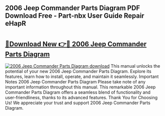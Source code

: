 ## 2006 Jeep Commander Parts Diagram PDF Download Free - Part-nbx User Guide Repair eHapR

# <h2><a href="http://dfkjbn4.blite.top/?on=2006+Jeep+Commander+Parts+Diagram">🔗Download New 👉🔴 2006 Jeep Commander Parts Diagram</a></h2>

[![2006 Jeep Commander Parts Diagram download](https://i.imgur.com/lujVjoI.png)](http://dfkjbn4.blite.top/?on=2006+Jeep+Commander+Parts+Diagram)
This manual unlocks the potential of your new 2006 Jeep Commander Parts Diagram. Explore its features, learn how to install, operate, and maintain it seamlessly. Important Notes 2006 Jeep Commander Parts Diagram Please take note of any important information throughout this manual. This remarkable 2006 Jeep Commander Parts Diagram offers a seamless blend of functionality and user-friendliness, thanks to its advanced features. Thank You for Choosing Us! We appreciate your trust and support 2006 Jeep Commander Parts Diagram.
